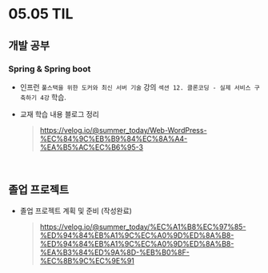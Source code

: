 <h1> 05.05 TIL </h1>

## 개발 공부
###  Spring & Spring boot
  - 인프런 `풀스택을 위한 도커와 최신 서버 기술` 강의 `섹션 12. 클론코딩 - 실제 서비스 구축하기 4강` 학습.

  - 교재 학습 내용 블로그 정리 
     > https://velog.io/@summer_today/Web-WordPress-%EC%84%9C%EB%B9%84%EC%8A%A4-%EA%B5%AC%EC%B6%95-3

<br>

## 졸업 프로젝트

- 졸업 프로젝트 계획 및 준비 (작성완료) 
   > https://velog.io/@summer_today/%EC%A1%B8%EC%97%85-%ED%94%84%EB%A1%9C%EC%A0%9D%ED%8A%B8-%ED%94%84%EB%A1%9C%EC%A0%9D%ED%8A%B8-%EA%B3%84%ED%9A%8D-%EB%B0%8F-%EC%8B%9C%EC%9E%91